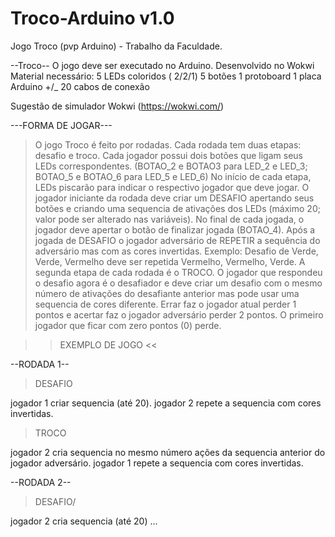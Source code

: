 # Troco-Arduino v1.0
Jogo Troco (pvp Arduino) - Trabalho da Faculdade.

--Troco--
O jogo deve ser executado no Arduino.
Desenvolvido no Wokwi
Material necessário:
5 LEDs coloridos ( 2/2/1)
5 botões 
1 protoboard
1 placa Arduino
+/_ 20 cabos de conexão

Sugestão de simulador Wokwi (https://wokwi.com/)

 ---FORMA DE JOGAR---

> O jogo Troco é feito por rodadas.
> Cada rodada tem duas etapas: desafio e troco.
> Cada jogador possui dois botões que ligam seus LEDs correspondentes. (BOTAO_2 e BOTAO3 para LED_2 e LED_3; BOTAO_5 e BOTAO_6 para LED_5 e LED_6)
> No início de cada etapa, LEDs piscarão para indicar o respectivo jogador que deve jogar.
> O jogador iniciante da rodada deve criar um DESAFIO apertando seus botões e criando uma sequencia de ativações dos LEDs (máximo 20; valor pode ser alterado nas variáveis).
> No final de cada jogada, o jogador deve apertar o botão de finalizar jogada (BOTAO_4).
> Após a jogada de DESAFIO o jogador adversário de REPETIR a sequência do adversário mas com as cores invertidas. Exemplo: Desafio de Verde, Verde, Vermelho deve ser repetida Vermelho, Vermelho, Verde.
> A segunda etapa de cada rodada é o TROCO. 
> O jogador que respondeu o desafio agora é o desafiador e deve criar um desafio com o mesmo número de ativações do desafiante anterior mas pode usar uma sequencia de cores diferente.
> Errar faz o jogador atual perder 1 pontos e acertar faz o jogador adversário perder 2 pontos. 
> O primeiro jogador que ficar com zero pontos (0) perde.

  >>  EXEMPLO DE JOGO  <<

--RODADA 1--

>DESAFIO
>
jogador 1 criar sequencia (até 20).
jogador 2 repete a sequencia com cores invertidas.

>TROCO
>
jogador 2 cria sequencia no mesmo número ações da sequencia anterior do jogador adversário.
jogador 1 repete a sequencia com cores invertidas.

--RODADA 2--

>DESAFIO/
>
jogador 2 cria sequencia (até 20)
...
